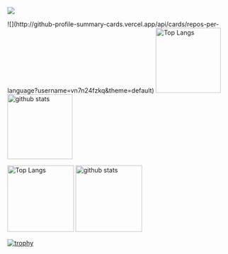  ![](https://github-profile-summary-cards.vercel.app/api/cards/profile-details?username=suzumashi&theme=2077)

<p align="left"> 
 ![](http://github-profile-summary-cards.vercel.app/api/cards/repos-per-language?username=vn7n24fzkq&theme=default)
  <img alt="Top Langs" height="147px" src="https://github-readme-stats.vercel.app/api/top-langs/?username=suzumashi&layout=compact&langs_count=6&theme=merko" />
  <img alt="github stats" height="147px" src="https://github-readme-stats.vercel.app/api?username=suzumashi&show_icons=true&theme=merko" /> 
</p>

<p align="left"> 
  <img alt="Top Langs" height="150px" src="https://github-readme-stats.vercel.app/api/top-langs/?username={suzumasi}&layout=compact&count_private=true&show_icons=true&theme=onedark" />
  <img alt="github stats" height="150px" src="https://github-readme-stats.vercel.app/api?username={suzumashi}&count_private=true&show_icons=true&show_icons=true&theme=onedark" />
</p>

[![trophy](https://github-profile-trophy.vercel.app/?username={suzumashi}&theme=onedark&column=7
)](https://github.com/ryo-ma/github-profile-trophy)

